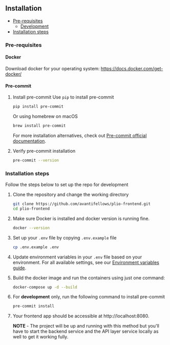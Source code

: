 ## Installation

- [Pre-requisites](#pre-requisites)
  - [Development](#development)
- [Installation steps](#installation-steps)

### Pre-requisites
#### Docker
Download docker for your operating system: https://docs.docker.com/get-docker/

#### Pre-commit
1. Install pre-commit
    Use `pip` to install pre-commit
    ```sh
    pip install pre-commit
    ```

    Or using homebrew on macOS
    ```sh
    brew install pre-commit
    ```

    For more installation alternatives, check out [Pre-commit official documentation](https://pre-commit.com/#install).
2. Verify pre-commit installation
    ```sh
    pre-commit --version
    ```

### Installation steps
Follow the steps below to set up the repo for development
1. Clone the repository and change the working directory
    ```sh
    git clone https://github.com/avantifellows/plio-frontend.git
    cd plio-frontend
    ```
2. Make sure Docker is installed and docker version is running fine.
    ```sh
    docker --version
    ```
3. Set up your `.env` file by copying `.env.example` file
    ```sh
    cp .env.example .env
    ```
4. Update environment variables in your `.env` file based on your environment. For all available settings, see our [Environment variables guide](ENV.md).
5. Build the docker image and run the containers using just one command:
    ```sh
    docker-compose up -d --build
    ```
6. For **development** only, run the following command to install pre-commit
    ```sh
    pre-commit install
    ```
7.  Your frontend app should be accessible at http://localhost:8080.

    **NOTE** - The project will be up and running with this method but you'll have to start the backend service and the API layer service locally as well to get it working fully.
